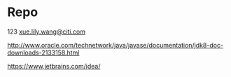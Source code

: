 # Repo
123
xue.lily.wang@citi.com

http://www.oracle.com/technetwork/java/javase/documentation/jdk8-doc-downloads-2133158.html

https://www.jetbrains.com/idea/ 

